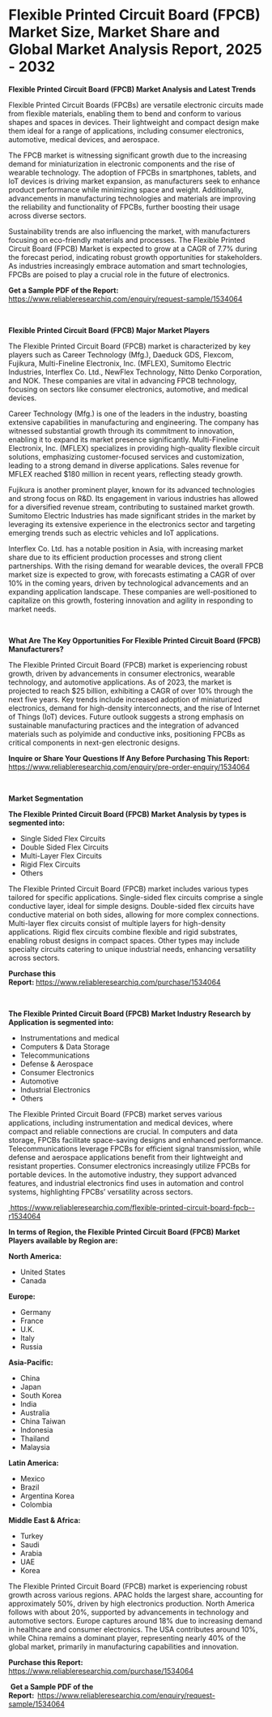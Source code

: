 <p><h1>Flexible Printed Circuit Board (FPCB) Market Size, Market Share and Global Market Analysis Report, 2025 - 2032</h1></p><p><strong>Flexible Printed Circuit Board (FPCB) Market Analysis and Latest Trends</strong></p>
<p><p>Flexible Printed Circuit Boards (FPCBs) are versatile electronic circuits made from flexible materials, enabling them to bend and conform to various shapes and spaces in devices. Their lightweight and compact design make them ideal for a range of applications, including consumer electronics, automotive, medical devices, and aerospace.</p><p>The FPCB market is witnessing significant growth due to the increasing demand for miniaturization in electronic components and the rise of wearable technology. The adoption of FPCBs in smartphones, tablets, and IoT devices is driving market expansion, as manufacturers seek to enhance product performance while minimizing space and weight. Additionally, advancements in manufacturing technologies and materials are improving the reliability and functionality of FPCBs, further boosting their usage across diverse sectors.</p><p>Sustainability trends are also influencing the market, with manufacturers focusing on eco-friendly materials and processes. The Flexible Printed Circuit Board (FPCB) Market is expected to grow at a CAGR of 7.7% during the forecast period, indicating robust growth opportunities for stakeholders. As industries increasingly embrace automation and smart technologies, FPCBs are poised to play a crucial role in the future of electronics.</p></p>
<p><strong>Get a Sample PDF of the Report:&nbsp;</strong> <a href="https://www.reliableresearchiq.com/enquiry/request-sample/1534064?utm_campaign=2805&utm_medium=2&utm_source=Github&utm_content=ia&utm_term=15042025&utm_id=flexible-printed-circuit-board-fpcb">https://www.reliableresearchiq.com/enquiry/request-sample/1534064</a></p>
<p>&nbsp;</p>
<p><strong>Flexible Printed Circuit Board (FPCB) Major Market Players</strong></p>
<p><p>The Flexible Printed Circuit Board (FPCB) market is characterized by key players such as Career Technology (Mfg.), Daeduck GDS, Flexcom, Fujikura, Multi-Fineline Electronix, Inc. (MFLEX), Sumitomo Electric Industries, Interflex Co. Ltd., NewFlex Technology, Nitto Denko Corporation, and NOK. These companies are vital in advancing FPCB technology, focusing on sectors like consumer electronics, automotive, and medical devices.</p><p>Career Technology (Mfg.) is one of the leaders in the industry, boasting extensive capabilities in manufacturing and engineering. The company has witnessed substantial growth through its commitment to innovation, enabling it to expand its market presence significantly. Multi-Fineline Electronix, Inc. (MFLEX) specializes in providing high-quality flexible circuit solutions, emphasizing customer-focused services and customization, leading to a strong demand in diverse applications. Sales revenue for MFLEX reached $180 million in recent years, reflecting steady growth.</p><p>Fujikura is another prominent player, known for its advanced technologies and strong focus on R&D. Its engagement in various industries has allowed for a diversified revenue stream, contributing to sustained market growth. Sumitomo Electric Industries has made significant strides in the market by leveraging its extensive experience in the electronics sector and targeting emerging trends such as electric vehicles and IoT applications.</p><p>Interflex Co. Ltd. has a notable position in Asia, with increasing market share due to its efficient production processes and strong client partnerships. With the rising demand for wearable devices, the overall FPCB market size is expected to grow, with forecasts estimating a CAGR of over 10% in the coming years, driven by technological advancements and an expanding application landscape. These companies are well-positioned to capitalize on this growth, fostering innovation and agility in responding to market needs.</p></p>
<p>&nbsp;</p>
<p><strong>What Are The Key Opportunities For Flexible Printed Circuit Board (FPCB) Manufacturers?</strong></p>
<p><p>The Flexible Printed Circuit Board (FPCB) market is experiencing robust growth, driven by advancements in consumer electronics, wearable technology, and automotive applications. As of 2023, the market is projected to reach $25 billion, exhibiting a CAGR of over 10% through the next five years. Key trends include increased adoption of miniaturized electronics, demand for high-density interconnects, and the rise of Internet of Things (IoT) devices. Future outlook suggests a strong emphasis on sustainable manufacturing practices and the integration of advanced materials such as polyimide and conductive inks, positioning FPCBs as critical components in next-gen electronic designs.</p></p>
<p><strong>Inquire or Share Your Questions If Any Before Purchasing This Report:</strong> <a href="https://www.reliableresearchiq.com/enquiry/pre-order-enquiry/1534064?utm_campaign=2805&utm_medium=2&utm_source=Github&utm_content=ia&utm_term=15042025&utm_id=flexible-printed-circuit-board-fpcb">https://www.reliableresearchiq.com/enquiry/pre-order-enquiry/1534064</a></p>
<p>&nbsp;</p>
<p><strong>Market Segmentation</strong></p>
<p><strong>The Flexible Printed Circuit Board (FPCB) Market Analysis by types is segmented into:</strong></p>
<p><ul><li>Single Sided Flex Circuits</li><li>Double Sided Flex Circuits</li><li>Multi-Layer Flex Circuits</li><li>Rigid Flex Circuits</li><li>Others</li></ul></p>
<p><p>The Flexible Printed Circuit Board (FPCB) market includes various types tailored for specific applications. Single-sided flex circuits comprise a single conductive layer, ideal for simple designs. Double-sided flex circuits have conductive material on both sides, allowing for more complex connections. Multi-layer flex circuits consist of multiple layers for high-density applications. Rigid flex circuits combine flexible and rigid substrates, enabling robust designs in compact spaces. Other types may include specialty circuits catering to unique industrial needs, enhancing versatility across sectors.</p></p>
<p><strong>Purchase this Report:&nbsp;</strong><a href="https://www.reliableresearchiq.com/purchase/1534064?utm_campaign=2805&utm_medium=2&utm_source=Github&utm_content=ia&utm_term=15042025&utm_id=flexible-printed-circuit-board-fpcb">https://www.reliableresearchiq.com/purchase/1534064</a></p>
<p>&nbsp;</p>
<p><strong>The Flexible Printed Circuit Board (FPCB) Market Industry Research by Application is segmented into:</strong></p>
<p><ul><li>Instrumentations and medical</li><li>Computers & Data Storage</li><li>Telecommunications</li><li>Defense & Aerospace</li><li>Consumer Electronics</li><li>Automotive</li><li>Industrial Electronics</li><li>Others</li></ul></p>
<p><p>The Flexible Printed Circuit Board (FPCB) market serves various applications, including instrumentation and medical devices, where compact and reliable connections are crucial. In computers and data storage, FPCBs facilitate space-saving designs and enhanced performance. Telecommunications leverage FPCBs for efficient signal transmission, while defense and aerospace applications benefit from their lightweight and resistant properties. Consumer electronics increasingly utilize FPCBs for portable devices. In the automotive industry, they support advanced features, and industrial electronics find uses in automation and control systems, highlighting FPCBs’ versatility across sectors.</p></p>
<p><a href="https://www.reliableresearchiq.com/flexible-printed-circuit-board-fpcb--r1534064?utm_campaign=2805&utm_medium=2&utm_source=Github&utm_content=ia&utm_term=15042025&utm_id=flexible-printed-circuit-board-fpcb">&nbsp;https://www.reliableresearchiq.com/flexible-printed-circuit-board-fpcb--r1534064</a></p>
<p><strong>In terms of Region, the Flexible Printed Circuit Board (FPCB) Market Players available by Region are:</strong></p>
<p>
    <p> <strong> North America: </strong>
        <ul>
            <li>United States</li>
            <li>Canada</li>
        </ul>
        </p> 
    <p> <strong> Europe: </strong>
        <ul>
            <li>Germany</li>
            <li>France</li>
            <li>U.K.</li>
            <li>Italy</li>
            <li>Russia</li>
        </ul>
        </p> 
    <p> <strong> Asia-Pacific: </strong>
        <ul>
            <li>China</li>
            <li>Japan</li>
            <li>South Korea</li>
            <li>India</li>
            <li>Australia</li>
            <li>China Taiwan</li>
            <li>Indonesia</li>
            <li>Thailand</li>
            <li>Malaysia</li>
        </ul>
        </p> 
    <p> <strong> Latin America: </strong>
        <ul>
            <li>Mexico</li>
            <li>Brazil</li>
            <li>Argentina Korea</li>
            <li>Colombia</li>
        </ul>
        </p> 
    <p> <strong> Middle East & Africa: </strong>
        <ul>
            <li>Turkey</li>
            <li>Saudi</li>
            <li>Arabia</li>
            <li>UAE</li>
            <li>Korea</li>
        </ul>
    </p>
    </p>
<p><p>The Flexible Printed Circuit Board (FPCB) market is experiencing robust growth across various regions. APAC holds the largest share, accounting for approximately 50%, driven by high electronics production. North America follows with about 20%, supported by advancements in technology and automotive sectors. Europe captures around 18% due to increasing demand in healthcare and consumer electronics. The USA contributes around 10%, while China remains a dominant player, representing nearly 40% of the global market, primarily in manufacturing capabilities and innovation. </p></p>
<p><strong>Purchase this Report: </strong><a href="https://www.reliableresearchiq.com/purchase/1534064?utm_campaign=2805&utm_medium=2&utm_source=Github&utm_content=ia&utm_term=15042025&utm_id=flexible-printed-circuit-board-fpcb">https://www.reliableresearchiq.com/purchase/1534064</a></p>
<p>&nbsp;<strong>Get a Sample PDF of the Report:&nbsp;&nbsp;</strong><a href="https://www.reliableresearchiq.com/enquiry/request-sample/1534064?utm_campaign=2805&utm_medium=2&utm_source=Github&utm_content=ia&utm_term=15042025&utm_id=flexible-printed-circuit-board-fpcb">https://www.reliableresearchiq.com/enquiry/request-sample/1534064</a></p>
<p><strong></strong></p>
<p><p></p><p></p><p></p></p>